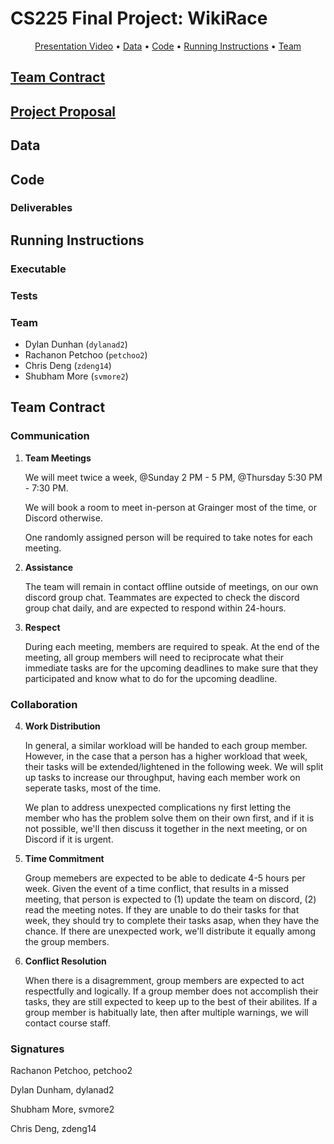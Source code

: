 # CS225 Final Project: WikiRace

<p align="center">
  <a href="#presentation-video">Presentation Video</a> •
  <a href="#data">Data</a> •
  <a href="#repo-structure">Code</a> •
  <a href="#running-instructions">Running Instructions</a> •
  <a href="#team">Team</a>
</p>



## [Team Contract](TeamContract.md)


## [Project Proposal](ProjectProposal.md)


## Data



## Code


### Deliverables

## Running Instructions


### Executable


### Tests


### Team

- Dylan Dunhan (`dylanad2`)
- Rachanon Petchoo (`petchoo2`)
- Chris Deng (`zdeng14`)
- Shubham More (`svmore2`)

## Team Contract

### Communication
1. **Team Meetings** 

    We will meet twice a week, @Sunday 2 PM - 5 PM, @Thursday 5:30 PM - 7:30 PM. 

    We will book a room to meet in-person at Grainger most of the time, or Discord otherwise.
    
    One randomly assigned person will be required to take notes for each meeting.

2. **Assistance** 

    The team will remain in contact offline outside of meetings, on our own discord group chat.
    Teammates are expected to check the discord group chat daily, and are expected to respond within 24-hours.

3. **Respect** 

    During each meeting, members are required to speak. At the end of the meeting, all group members will need to reciprocate what their immediate tasks are for the upcoming deadlines to make sure that they participated and know what to do for the upcoming deadline.

### Collaboration

4. **Work Distribution** 

    In general, a similar workload will be handed to each group member. However, in the case that a person has a higher workload that week, their tasks will be extended/lightened in the following week. We will split up tasks to increase our throughput, having each member work on seperate tasks, most of the time.
    
    We plan to address unexpected complications ny first letting the member who has the problem solve them on their own first, and if it is not possible, we'll then discuss it together in the next meeting, or on Discord if it is urgent.

5. **Time Commitment** 

    Group memebers are expected to be able to dedicate 4-5 hours per week. Given the event of a time conflict, that results in a missed meeting, that person is expected to (1) update the team on discord, (2) read the meeting notes. If they are unable to do their tasks for that week, they should try to complete their tasks asap, when they have the chance. If there are unexpected work, we'll distribute it equally among the group members.
 
6. **Conflict Resolution** 

    When there is a disagremment, group members are expected to act respectfully and logically. If a group member does not accomplish their tasks, they are still expected to keep up to the best of their abilites. If a group member is habitually late, then after multiple warnings, we will contact course staff.

### Signatures

Rachanon Petchoo, petchoo2

Dylan Dunham, dylanad2

Shubham More, svmore2

Chris Deng, zdeng14
